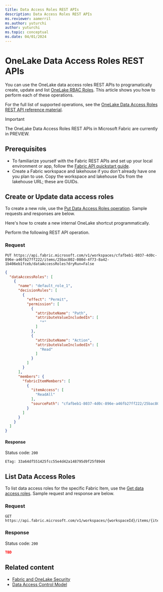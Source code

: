 ```yaml
---
title: Data Access Roles REST APIs
description: Data Access Roles REST APIs 
ms.reviewer: aamerril
ms.author: yuturchi
author: yuturchi
ms.topic: conceptual
ms.date: 04/01/2024
---
```


# OneLake Data Access Roles REST APIs

You can use the OneLake data access roles REST APIs to programatically create, update and list [OneLake RBAC Roles](../security/data-access-control-model.md). This article shows you how to perform each of these operations.

For the full list of supported operations, see the [OneLake Data Access Roles REST API reference material](/rest/api/fabric/core/onelake-data-access-roles-apis).

> [!IMPORTANT]
> The OneLake Data Access Roles REST APIs in Microsoft Fabric are currently in PREVIEW.

## Prerequisites

* To familiarize yourself with the Fabric REST APIs and set up your local environment or app, follow the [Fabric API quickstart guide](/rest/api/fabric/articles/get-started/fabric-api-quickstart).  
* Create a Fabric workspace and lakehouse if you don't already have one you plan to use. Copy the workspace and lakehouse IDs from the lakehouse URL; these are GUIDs.

## Create or Update data access roles

To create a new role, use the [Put Data Access Roles operation](/rest/api/fabric/core//onelake-data-access-security/create-or-update-data-access-roles). Sample requests and responses are below.

Here's how to create a new internal OneLake shortcut programmatically.

Perform the following REST API operation.

### Request

```http
PUT https://api.fabric.microsoft.com/v1/workspaces/cfafbeb1-8037-4d0c-896e-a46fb27ff222/items/25bac802-080d-4f73-8a42-1b406eb1fceb/dataAccessRoles?dryRun=False
```

```json
{
  "dataAccessRoles": [
    {
      "name": "default_role_1",
      "decisionRules": [
        {
          "effect": "Permit",
          "permission": [
            {
              "attributeName": "Path",
              "attributeValueIncludedIn": [
                "*"
              ]
            },
            {
              "attributeName": "Action",
              "attributeValueIncludedIn": [
                "Read"
              ]
            }
          ]
        }
      ],
      "members": {
        "fabricItemMembers": [
          {
            "itemAccess": [
              "ReadAll"
            ],
            "sourcePath": "cfafbeb1-8037-4d0c-896e-a46fb27ff222/25bac802-080d-4f73-8a42-1b406eb1fceb"
          }
        ]
      }
    }
  ]
}
```

#### Response

Status code: `200`

```http
ETag: 33a64df551425fcc55e4d42a148795d9f25f89d4
```

## List Data Access Roles

To list data access roles for the specific Fabric Item, use the [Get data access roles](/rest/api/fabric/core/onelake-data-access-security/list-data-access-roles). Sample request and response are below.

### Request

```http
GET https://api.fabric.microsoft.com/v1/workspaces/{workspaceId}/items/{itemId}/dataAccessRoles
```

### Response

Status code: `200`

```json
TBD
```

## Related content

- [Fabric and OneLake Security](./fabric-and-onelake-security.md)
- [Data Access Control Model](./data-access-control-model.md)